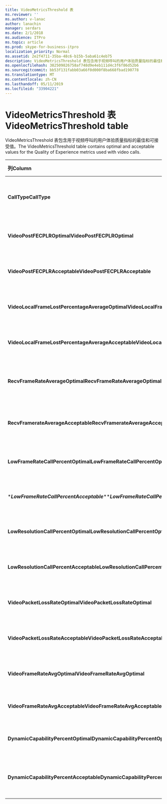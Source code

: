 ```yaml
---
title: VideoMetricsThreshold 表
ms.reviewer: ''
ms.author: v-lanac
author: lanachin
manager: serdars
ms.date: 2/1/2018
ms.audience: ITPro
ms.topic: article
ms.prod: skype-for-business-itpro
localization_priority: Normal
ms.assetid: 2e2f4711-35ba-48c6-b15b-5aba61c4eb75
description: VideoMetricsThreshold 表包含用于视频呼叫的用户体验质量指标的最佳和可接受值。
ms.openlocfilehash: 382509826758af748d9e4eb111d4c3f6f86d52b6
ms.sourcegitcommit: bb53f131fabb03a66f0d000f8ba668fbad190778
ms.translationtype: MT
ms.contentlocale: zh-CN
ms.lasthandoff: 05/11/2019
ms.locfileid: "33904221"
---
```

# <a name="videometricsthreshold-table"></a><span data-ttu-id="097c9-103">VideoMetricsThreshold 表</span><span class="sxs-lookup"><span data-stu-id="097c9-103">VideoMetricsThreshold table</span></span>
 
<span data-ttu-id="097c9-104">VideoMetricsThreshold 表包含用于视频呼叫的用户体验质量指标的最佳和可接受值。</span><span class="sxs-lookup"><span data-stu-id="097c9-104">The VideoMetricsThreshold table contains optimal and acceptable values for the Quality of Experience metrics used with video calls.</span></span>
  

| <span data-ttu-id="097c9-105">**列**</span><span class="sxs-lookup"><span data-stu-id="097c9-105">**Column**</span></span>                                               | <span data-ttu-id="097c9-106">**数据类型**</span><span class="sxs-lookup"><span data-stu-id="097c9-106">**Data Type**</span></span>       | <span data-ttu-id="097c9-107">**键/索引**</span><span class="sxs-lookup"><span data-stu-id="097c9-107">**Key/Index**</span></span>  | <span data-ttu-id="097c9-108">**详细信息**</span><span class="sxs-lookup"><span data-stu-id="097c9-108">**Details**</span></span>                          |
|:---------------------------------------------------------|:--------------------|:---------------|:-------------------------------------|
| <span data-ttu-id="097c9-109">**CallType**</span><span class="sxs-lookup"><span data-stu-id="097c9-109">**CallType**</span></span> <br/>                                       | <span data-ttu-id="097c9-110">int</span><span class="sxs-lookup"><span data-stu-id="097c9-110">int</span></span>  <br/>          | <span data-ttu-id="097c9-111">Primary</span><span class="sxs-lookup"><span data-stu-id="097c9-111">Primary</span></span>  <br/> | <span data-ttu-id="097c9-112">发出的呼叫的类型。</span><span class="sxs-lookup"><span data-stu-id="097c9-112">Type of call that was placed.</span></span>  <br/> |
| <span data-ttu-id="097c9-113">**VideoPostFECPLROptimal**</span><span class="sxs-lookup"><span data-stu-id="097c9-113">**VideoPostFECPLROptimal**</span></span> <br/>                         | <span data-ttu-id="097c9-114">decimal(5,2)</span><span class="sxs-lookup"><span data-stu-id="097c9-114">decimal(5,2)</span></span>  <br/> |                | <span data-ttu-id="097c9-115">默认值为 0.05。</span><span class="sxs-lookup"><span data-stu-id="097c9-115">The default value is 0.05.</span></span>  <br/>    |
| <span data-ttu-id="097c9-116">**VideoPostFECPLRAcceptable**</span><span class="sxs-lookup"><span data-stu-id="097c9-116">**VideoPostFECPLRAcceptable**</span></span> <br/>                      | <span data-ttu-id="097c9-117">decimal(5,2)</span><span class="sxs-lookup"><span data-stu-id="097c9-117">decimal(5,2)</span></span>  <br/> |                | <span data-ttu-id="097c9-118">默认值为 0.10。</span><span class="sxs-lookup"><span data-stu-id="097c9-118">The default value is 0.10.</span></span>  <br/>    |
| <span data-ttu-id="097c9-119">**VideoLocalFrameLostPercentageAverageOptimal**</span><span class="sxs-lookup"><span data-stu-id="097c9-119">**VideoLocalFrameLostPercentageAverageOptimal**</span></span> <br/>    | <span data-ttu-id="097c9-120">decimal(5,2)</span><span class="sxs-lookup"><span data-stu-id="097c9-120">decimal(5,2)</span></span>  <br/> |                | <span data-ttu-id="097c9-121">默认值为 5.0。</span><span class="sxs-lookup"><span data-stu-id="097c9-121">The default value is 5.0.</span></span>  <br/>     |
| <span data-ttu-id="097c9-122">**VideoLocalFrameLostPercentageAverageAcceptable**</span><span class="sxs-lookup"><span data-stu-id="097c9-122">**VideoLocalFrameLostPercentageAverageAcceptable**</span></span> <br/> | <span data-ttu-id="097c9-123">decimal(5,2)</span><span class="sxs-lookup"><span data-stu-id="097c9-123">decimal(5,2)</span></span>  <br/> |                | <span data-ttu-id="097c9-124">默认值为 10.0。</span><span class="sxs-lookup"><span data-stu-id="097c9-124">The default value is 10.0.</span></span>  <br/>    |
| <span data-ttu-id="097c9-125">**RecvFrameRateAverageOptimal**</span><span class="sxs-lookup"><span data-stu-id="097c9-125">**RecvFrameRateAverageOptimal**</span></span> <br/>                    | <span data-ttu-id="097c9-126">decimal(9,4)</span><span class="sxs-lookup"><span data-stu-id="097c9-126">decimal(9,4)</span></span>  <br/> |                | <span data-ttu-id="097c9-127">默认值为 12.0000。</span><span class="sxs-lookup"><span data-stu-id="097c9-127">The default value is 12.0000.</span></span>  <br/> |
| <span data-ttu-id="097c9-128">**RecvFramerateAverageAcceptable**</span><span class="sxs-lookup"><span data-stu-id="097c9-128">**RecvFramerateAverageAcceptable**</span></span> <br/>                 | <span data-ttu-id="097c9-129">decimal(9,4)</span><span class="sxs-lookup"><span data-stu-id="097c9-129">decimal(9,4)</span></span>  <br/> |                | <span data-ttu-id="097c9-130">默认值为 7.0000。</span><span class="sxs-lookup"><span data-stu-id="097c9-130">The default value is 7.0000.</span></span>  <br/>  |
| <span data-ttu-id="097c9-131">**LowFrameRateCallPercentOptimal**</span><span class="sxs-lookup"><span data-stu-id="097c9-131">**LowFrameRateCallPercentOptimal**</span></span> <br/>                 | <span data-ttu-id="097c9-132">decimal(5,2)</span><span class="sxs-lookup"><span data-stu-id="097c9-132">decimal(5,2)</span></span>  <br/> |                | <span data-ttu-id="097c9-133">默认值为 5.0。</span><span class="sxs-lookup"><span data-stu-id="097c9-133">The default value is 5.0.</span></span>  <br/>     |
| <span data-ttu-id="097c9-134">\****LowFrameRateCallPercentAcceptable***\*</span><span class="sxs-lookup"><span data-stu-id="097c9-134">\****LowFrameRateCallPercentAcceptable***\*</span></span> <br/>        | <span data-ttu-id="097c9-135">decimal(5,2)</span><span class="sxs-lookup"><span data-stu-id="097c9-135">decimal(5,2)</span></span>  <br/> |                | <span data-ttu-id="097c9-136">默认值为 10.0 /</span><span class="sxs-lookup"><span data-stu-id="097c9-136">The default value is 10.0/</span></span>  <br/>    |
| <span data-ttu-id="097c9-137">**LowResolutionCallPercentOptimal**</span><span class="sxs-lookup"><span data-stu-id="097c9-137">**LowResolutionCallPercentOptimal**</span></span> <br/>                | <span data-ttu-id="097c9-138">decimal(5,2)</span><span class="sxs-lookup"><span data-stu-id="097c9-138">decimal(5,2)</span></span>  <br/> |                | <span data-ttu-id="097c9-139">默认值为 5.0。</span><span class="sxs-lookup"><span data-stu-id="097c9-139">The default value is 5.0.</span></span>  <br/>     |
| <span data-ttu-id="097c9-140">**LowResolutionCallPercentAcceptable**</span><span class="sxs-lookup"><span data-stu-id="097c9-140">**LowResolutionCallPercentAcceptable**</span></span> <br/>             | <span data-ttu-id="097c9-141">decimal(5,2)</span><span class="sxs-lookup"><span data-stu-id="097c9-141">decimal(5,2)</span></span>  <br/> |                | <span data-ttu-id="097c9-142">默认值为 10.0。</span><span class="sxs-lookup"><span data-stu-id="097c9-142">The default value is 10.0.</span></span>  <br/>    |
| <span data-ttu-id="097c9-143">**VideoPacketLossRateOptimal**</span><span class="sxs-lookup"><span data-stu-id="097c9-143">**VideoPacketLossRateOptimal**</span></span> <br/>                     | <span data-ttu-id="097c9-144">foat</span><span class="sxs-lookup"><span data-stu-id="097c9-144">foat</span></span>  <br/>         |                | <span data-ttu-id="097c9-145">默认值为 0.05。</span><span class="sxs-lookup"><span data-stu-id="097c9-145">The default value is 0.05.</span></span>  <br/>    |
| <span data-ttu-id="097c9-146">**VideoPacketLossRateAcceptable**</span><span class="sxs-lookup"><span data-stu-id="097c9-146">**VideoPacketLossRateAcceptable**</span></span> <br/>                  | <span data-ttu-id="097c9-147">float</span><span class="sxs-lookup"><span data-stu-id="097c9-147">float</span></span>  <br/>        |                | <span data-ttu-id="097c9-148">默认值为 0.10。</span><span class="sxs-lookup"><span data-stu-id="097c9-148">The default value is 0.10.</span></span>  <br/>    |
| <span data-ttu-id="097c9-149">**VideoFrameRateAvgOptimal**</span><span class="sxs-lookup"><span data-stu-id="097c9-149">**VideoFrameRateAvgOptimal**</span></span> <br/>                       | <span data-ttu-id="097c9-150">float</span><span class="sxs-lookup"><span data-stu-id="097c9-150">float</span></span>  <br/>        |                | <span data-ttu-id="097c9-151">默认值为 12。</span><span class="sxs-lookup"><span data-stu-id="097c9-151">The default value is 12.</span></span>  <br/>      |
| <span data-ttu-id="097c9-152">**VideoFrameRateAvgAcceptable**</span><span class="sxs-lookup"><span data-stu-id="097c9-152">**VideoFrameRateAvgAcceptable**</span></span> <br/>                    | <span data-ttu-id="097c9-153">float</span><span class="sxs-lookup"><span data-stu-id="097c9-153">float</span></span>  <br/>        |                | <span data-ttu-id="097c9-154">默认值为 7。</span><span class="sxs-lookup"><span data-stu-id="097c9-154">The default value is 7.</span></span>  <br/>       |
| <span data-ttu-id="097c9-155">**DynamicCapabilityPercentOptimal**</span><span class="sxs-lookup"><span data-stu-id="097c9-155">**DynamicCapabilityPercentOptimal**</span></span> <br/>                | <span data-ttu-id="097c9-156">decimal(5,2)</span><span class="sxs-lookup"><span data-stu-id="097c9-156">decimal(5,2)</span></span>  <br/> |                | <span data-ttu-id="097c9-157">默认值为 5.00。</span><span class="sxs-lookup"><span data-stu-id="097c9-157">The default value is 5.00.</span></span>  <br/>    |
| <span data-ttu-id="097c9-158">**DynamicCapabilityPercentAcceptable**</span><span class="sxs-lookup"><span data-stu-id="097c9-158">**DynamicCapabilityPercentAcceptable**</span></span> <br/>             | <span data-ttu-id="097c9-159">decimal(5,2)</span><span class="sxs-lookup"><span data-stu-id="097c9-159">decimal(5,2)</span></span>  <br/> |                | <span data-ttu-id="097c9-160">默认值为 10.00。</span><span class="sxs-lookup"><span data-stu-id="097c9-160">The default value is 10.00.</span></span>  <br/>   |

